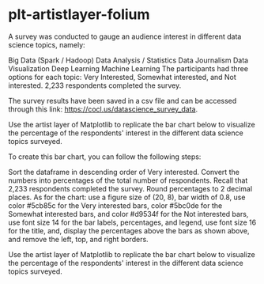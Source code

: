 # plt-artistlayer-folium

A survey was conducted to gauge an audience interest in different data science topics, namely:

Big Data (Spark / Hadoop)
Data Analysis / Statistics
Data Journalism
Data Visualization
Deep Learning
Machine Learning
The participants had three options for each topic: Very Interested, Somewhat interested, and Not interested. 2,233 respondents completed the survey.

The survey results have been saved in a csv file and can be accessed through this link: https://cocl.us/datascience_survey_data.


Use the artist layer of Matplotlib to replicate the bar chart below to visualize the percentage of the respondents' interest in the different data science topics surveyed.


To create this bar chart, you can follow the following steps:

Sort the dataframe in descending order of Very interested.
Convert the numbers into percentages of the total number of respondents. Recall that 2,233 respondents completed the survey. Round percentages to 2 decimal places.
As for the chart:
use a figure size of (20, 8),
bar width of 0.8,
use color #5cb85c for the Very interested bars, color #5bc0de for the Somewhat interested bars, and color #d9534f for the Not interested bars,
use font size 14 for the bar labels, percentages, and legend,
use font size 16 for the title, and,
display the percentages above the bars as shown above, and remove the left, top, and right borders.

Use the artist layer of Matplotlib to replicate the bar chart below to visualize the percentage of the respondents' interest in the different data science topics surveyed.

